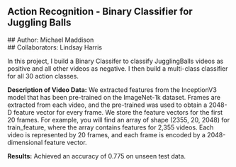 ## Action Recognition - Binary Classifier for Juggling Balls

\## Author: Michael Maddison  
\## Collaborators: Lindsay Harris

In this project, I build a Binary Classifer to classify JugglingBalls videos as positive and all other videos as negative. I then build a multi-class classifier for all 30 action classes.

**Description of Video Data:** We extracted features from the InceptionV3 model that has been pre-trained on the ImageNet-1k dataset. Frames are extracted from each video, and the pre-trained was used to obtain a 2048-D feature vector for every frame. We store the feature vectors for the first 20 frames. For example, you will find an array of shape (2355, 20, 2048) for train_feature, where the array contains features for 2,355 videos. Each video is represented by 20 frames, and each frame is encoded by a 2048-dimensional feature vector.

**Results:** Achieved an accuracy of 0.775 on unseen test data.
